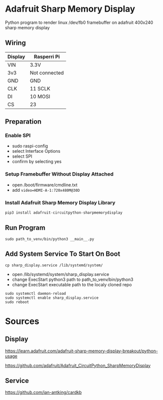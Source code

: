 # Adafruit Sharp Memory Display

Python program to render linux /dev/fb0 framebuffer on adafruit 400x240 sharp memory display

## Wiring

| Display | Rasperri Pi   |
| ------- | ------------- |
| VIN     | 3.3V          |
| 3v3     | Not connected |
| GND     | GND           |
| CLK     | 11 SCLK       |
| DI      | 10 MOSI       |
| CS      | 23            |

## Preparation

### Enable SPI

- sudo raspi-config
- select Interface Options
- select SPI
- confirm by selecting yes

### Setup Framebuffer Without Display Attached

- open /boot/firmware/cmdline.txt
- add `video=HDMI-A-1:720x480M@30D`

### Install Adafruit Sharp Memory Display Library

```python
pip3 install adafruit-circuitpython-sharpmemorydisplay

```

## Run Program

```
sudo path_to_venv/bin/python3 __main__.py
```

## Add System Service To Start On Boot

```
cp sharp_display.service /lib/systemd/system/
```

- open /lib/systemd/system/sharp_display.service
- change ExecStart python3 path to path_to_venv/bin/python3
- change ExecStart executable path to the localy cloned repo

```
sudo systemctl daemon-reload
sudo systemctl enable sharp_display.service
sudo reboot
```

# Sources

## Display

https://learn.adafruit.com/adafruit-sharp-memory-display-breakout/python-usage

https://github.com/adafruit/Adafruit_CircuitPython_SharpMemoryDisplay

## Service

https://github.com/ian-antking/cardkb
